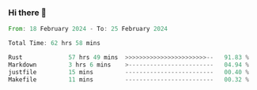 ### Hi there 👋

<!--START_SECTION:waka-->

```rust
From: 18 February 2024 - To: 25 February 2024

Total Time: 62 hrs 58 mins

Rust             57 hrs 49 mins  >>>>>>>>>>>>>>>>>>>>>>>--   91.83 %
Markdown         3 hrs 6 mins    >------------------------   04.94 %
justfile         15 mins         -------------------------   00.40 %
Makefile         11 mins         -------------------------   00.32 %
```

<!--END_SECTION:waka-->

<!--
**crrow/crrow** is a ✨ _special_ ✨ repository because its `README.md` (this file) appears on your GitHub profile.

Here are some ideas to get you started:

- 🔭 I’m currently working on ...
- 🌱 I’m currently learning ...
- 👯 I’m looking to collaborate on ...
- 🤔 I’m looking for help with ...
- 💬 Ask me about ...
- 📫 How to reach me: ...
- 😄 Pronouns: ...
- ⚡ Fun fact: ...
-->
